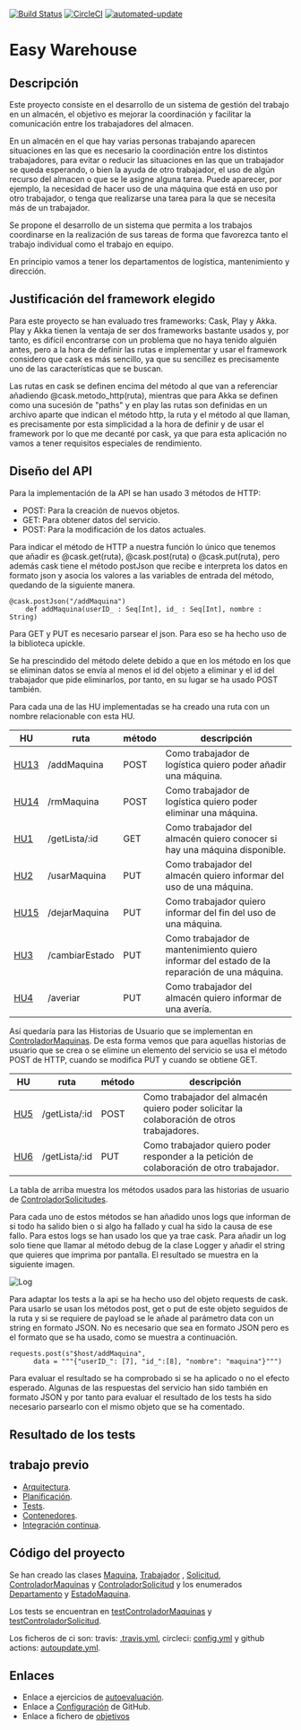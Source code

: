 [![Build Status](https://app.travis-ci.com/antobalbis/easywarehouse.svg?branch=main)](https://app.travis-ci.com/antobalbis/easywarehouse) [![CircleCI](https://circleci.com/gh/antobalbis/easywarehouse/tree/main.svg?style=svg)](https://circleci.com/gh/antobalbis/easywarehouse/tree/main) [![automated-update](https://github.com/antobalbis/easywarehouse/actions/workflows/autoupdate.yml/badge.svg?branch=main&event=push)](https://github.com/antobalbis/easywarehouse/actions/workflows/autoupdate.yml)
# Easy Warehouse

## Descripción

Este proyecto consiste en el desarrollo de un sistema de gestión del trabajo en un almacén, el objetivo es mejorar la coordinación y facilitar la comunicación entre los trabajadores del almacen.

En un almacén en el que hay varias personas trabajando aparecen situaciones en las que es necesario la coordinación entre los distintos trabajadores, para evitar o reducir las situaciones en las que un trabajador se queda esperando, o bien la ayuda de otro trabajador, el uso de algún recurso del almacen o que se le asigne alguna tarea. Puede aparecer, por ejemplo, la necesidad de hacer uso de una máquina que está en uso por otro trabajador, o tenga que realizarse una tarea para la que se necesita más de un trabajador.

Se propone el desarrollo de un sistema que permita a los trabajos coordinarse en la realización de sus tareas de forma que favorezca tanto el trabajo individual como el trabajo en equipo.

En principio vamos a tener los departamentos de logística, mantenimiento y dirección.

## Justificación del framework elegido

Para este proyecto se han evaluado tres frameworks: Cask, Play y Akka. Play y Akka tienen la ventaja de ser dos frameworks bastante usados y, por tanto, es difícil encontrarse con un problema que no haya tenido alguién antes, pero a la hora de definir las rutas e implementar y usar el framework considero que cask es más sencillo, ya que su sencillez es precisamente uno de las características que se buscan.

Las rutas en cask se definen encima del método al que van a referenciar añadiendo @cask.metodo_http(ruta), mientras que para Akka se definen como una sucesión de "paths" y en play las rutas son definidas en un archivo aparte que indican el método http, la ruta y el método al que llaman, es precisamente por esta simplicidad a la hora de definir y de usar el framework por lo que me decanté por cask, ya que para esta aplicación no vamos a tener requisitos especiales de rendimiento.

## Diseño del API

Para la implementación de la API se han usado 3 métodos de HTTP:
- POST: Para la creación de nuevos objetos.
- GET: Para obtener datos del servicio.
- POST: Para la modificación de los datos actuales.

Para indicar el método de HTTP a nuestra función lo único que tenemos que añadir es @cask.get(ruta), @cask.post(ruta) o @cask.put(ruta), pero además cask tiene el método postJson que recibe e interpreta los datos en formato json y asocia los valores a las variables de entrada del método, quedando de la siguiente manera.

```
@cask.postJson("/addMaquina")
	def addMaquina(userID_ : Seq[Int], id_ : Seq[Int], nombre : String)
```
Para GET y PUT es necesario parsear el json. Para eso se ha hecho uso de la biblioteca upickle.

Se ha prescindido del método delete debido a que en los método en los que se eliminan datos se envía al menos el id del objeto a eliminar y el id del trabajador que pide eliminarlos, por tanto, en su lugar se ha usado POST también.

Para cada una de las HU implementadas se ha creado una ruta con un nombre relacionable con esta HU.

|HU|ruta|método|descripción
|--|--|--|--|
|[HU13](https://github.com/antobalbis/CC-20-21-antoniobalbis/issues/27)|/addMaquina|POST| Como trabajador de logística quiero poder añadir una máquina.|
|[HU14](https://github.com/antobalbis/CC-20-21-antoniobalbis/issues/35) |/rmMaquina  | POST | Como trabajador de logística quiero poder eliminar una máquina. |
| [HU1](https://github.com/antobalbis/CC-20-21-antoniobalbis/issues/6) |/getLista/:id | GET | Como trabajador del almacén quiero conocer si hay una máquina disponible. |
| [HU2](https://github.com/antobalbis/CC-20-21-antoniobalbis/issues/7) |/usarMaquina | PUT | Como trabajador del almacén quiero informar del uso de una máquina.  |
| [HU15](https://github.com/antobalbis/CC-20-21-antoniobalbis/issues/36) |/dejarMaquina | PUT | Como trabajador quiero informar del fin del uso de una máquina.  |
| [HU3](https://github.com/antobalbis/CC-20-21-antoniobalbis/issues/9) |/cambiarEstado | PUT |Como trabajador de mantenimiento quiero informar del estado de la reparación de una máquina. |
| [HU4](https://github.com/antobalbis/CC-20-21-antoniobalbis/issues/37) |/averiar | PUT | Como trabajador del almacén quiero informar de una avería. |

Así quedaría para las Historias de Usuario que se implementan en [ControladorMaquinas](https://github.com/antobalbis/easywarehouse/blob/main/eWarehouse/src/ControladorMaquinas.scala). De esta forma vemos que para aquellas historias de usuario que se crea o se elimine un elemento del servicio se usa el método POST de HTTP, cuando se modifica PUT y cuando se obtiene GET.

|HU|ruta|método| descripción |
|--|--|--|--|
| [HU5](https://github.com/antobalbis/CC-20-21-antoniobalbis/issues/25) |/getLista/:id | POST | Como trabajador del almacén quiero poder solicitar la colaboración de otros trabajadores. |
| [HU6](https://github.com/antobalbis/CC-20-21-antoniobalbis/issues/26) |/getLista/:id | PUT | Como trabajador quiero poder responder a la petición de colaboración de otro trabajador. |

La tabla de arriba muestra los métodos usados para las historias de usuario de [ControladorSolicitudes](https://github.com/antobalbis/easywarehouse/blob/main/eWarehouse/src/ControladorSolicitud.scala).

Para cada uno de estos métodos se han añadido unos logs que informan de si todo ha salido bien o si algo ha fallado y cual ha sido la causa de ese fallo. Para estos logs se han usado los que ya trae cask. Para añadir un log solo tiene que llamar al método debug de la clase Logger y añadir el string que quieres que imprima por pantalla. El resultado se muestra en la siguiente imagen.

![Log](https://github.com/antobalbis/easywarehouse/blob/main/docs/imagenes/logs.png)

Para adaptar los tests a la api se ha hecho uso del objeto requests de cask. Para usarlo se usan los métodos post, get o put de este objeto seguidos de la ruta y si se requiere de payload se le añade al parámetro data con un string en formato JSON. No es necesario que sea en formato JSON pero es el formato que se ha usado, como se muestra a continuación.

```
requests.post(s"$host/addMaquina",
      data = """{"userID_": [7], "id_":[8], "nombre": "maquina"}""")
```

Para evaluar el resultado se ha comprobado si se ha aplicado o no el efecto esperado. Algunas de las respuestas del servicio han sido también en formato JSON y por tanto para evaluar el resultado de los tests ha sido necesario parsearlo con el mismo objeto que se ha comentado.

## Resultado de los tests




## trabajo previo
- [Arquitectura](https://github.com/antobalbis/easywarehouse/blob/main/docs/arquitectura.md).
- [Planificación](https://github.com/antobalbis/easywarehouse/blob/main/docs/planificacion.md).
- [Tests](https://github.com/antobalbis/easywarehouse/blob/main/docs/pruebas.md).
- [Contenedores](https://github.com/antobalbis/easywarehouse/blob/main/docs/contenedores.md).
- [Integración continua](https://github.com/antobalbis/easywarehouse/blob/main/docs/cintegration.md).

## Código del proyecto

Se han creado las clases [Maquina](https://github.com/antobalbis/CC-20-21-antoniobalbis/blob/main/eWarehouse/src/Maquina.scala), [Trabajador](https://github.com/antobalbis/CC-20-21-antoniobalbis/blob/main/eWarehouse/src/Trabajador.scala) , [Solicitud](https://github.com/antobalbis/CC-20-21-antoniobalbis/blob/main/eWarehouse/src/Solicitud.scala), [ControladorMaquinas](https://github.com/antobalbis/CC-20-21-antoniobalbis/blob/main/eWarehouse/src/ControladorMaquinas.scala) y [ControladorSolicitud](https://github.com/antobalbis/CC-20-21-antoniobalbis/blob/main/eWarehouse/src/ControladorSolicitud.scala) y los enumerados [Departamento](https://github.com/antobalbis/CC-20-21-antoniobalbis/blob/main/eWarehouse/src/Departamento.scala) y [EstadoMaquina](https://github.com/antobalbis/CC-20-21-antoniobalbis/blob/main/eWarehouse/src/EstadoMaquina.scala).

Los tests se encuentran en [testControladorMaquinas](https://github.com/antobalbis/easywarehouse/blob/main/eWarehouse/test/src/testControladorMaquina.scala) y [testControladorSolicitud](https://github.com/antobalbis/easywarehouse/blob/main/eWarehouse/test/src/testControladorSolicitud.scala).

Los ficheros de ci son: travis: [.travis.yml](https://github.com/antobalbis/easywarehouse/blob/main/.travis.yml), circleci: [config.yml](https://github.com/antobalbis/easywarehouse/blob/main/.circleci/config.yml) y github actions: [autoupdate.yml](https://github.com/antobalbis/easywarehouse/blob/main/.github/workflows/autoupdate.yml).

## Enlaces
- Enlace a ejercicios de [autoevaluación](https://github.com/antobalbis/autoevaluacion).
- Enlace a [Configuración](https://github.com/antobalbis/CC-20-21-antoniobalbis/blob/main/docs/configuracion.md) de GitHub.
- Enlace a fichero de [objetivos](https://github.com/antobalbis/CC-20-21/blob/master/objetivos/antobalbis.md)